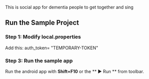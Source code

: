 
This is social app for dementia people to get together and sing
## Run the Sample Project


### Step 1: Modify local.properties
Add this:
auth_token= "TEMPORARY-TOKEN"
### Step 3: Run the sample app
Run the android app with **Shift+F10** or the ** ▶ Run ** from toolbar. 


